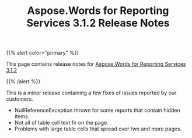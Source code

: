 ﻿---
title: Aspose.Words for Reporting Services 3.1.2 Release Notes
description: "Aspose.Words for Reporting Services 3.1.2 Release Notes – learn about the latest updates and fixes."
type: docs
weight: 30
url: /reportingservices/aspose-words-for-reporting-services-3-1-2-release-notes/
---

{{% alert color="primary" %}} 

This page contains release notes for [Aspose.Words for Reporting Services 3.1.2](https://downloads.aspose.com/words/reportingservices/new-releases/aspose.words-for-reporting-services-3.1.2/)

{{% /alert %}} 

This is a minor release containing a few fixes of issues reported by our customers.

- NullReferenceException thrown for some reports that contain hidden items.
- Not all of table cell text fir on the page.
- Problems with large table cells that spread over two and more pages.
